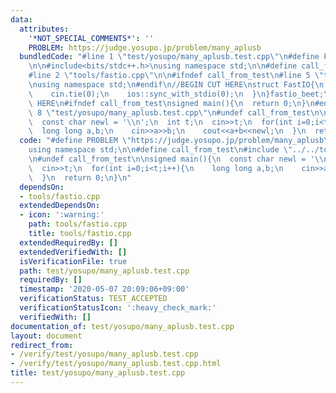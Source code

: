 ```yaml
---
data:
  attributes:
    '*NOT_SPECIAL_COMMENTS*': ''
    PROBLEM: https://judge.yosupo.jp/problem/many_aplusb
  bundledCode: "#line 1 \"test/yosupo/many_aplusb.test.cpp\"\n#define PROBLEM \"https://judge.yosupo.jp/problem/many_aplusb\"\
    \n\n#include<bits/stdc++.h>\nusing namespace std;\n\n#define call_from_test\n\
    #line 2 \"tools/fastio.cpp\"\n\n#ifndef call_from_test\n#line 5 \"tools/fastio.cpp\"\
    \nusing namespace std;\n#endif\n//BEGIN CUT HERE\nstruct FastIO{\n  FastIO(){\n\
    \    cin.tie(0);\n    ios::sync_with_stdio(0);\n  }\n}fastio_beet;\n//END CUT\
    \ HERE\n#ifndef call_from_test\nsigned main(){\n  return 0;\n}\n#endif\n#line\
    \ 8 \"test/yosupo/many_aplusb.test.cpp\"\n#undef call_from_test\n\nsigned main(){\n\
    \  const char newl = '\\n';\n  int t;\n  cin>>t;\n  for(int i=0;i<t;i++){\n  \
    \  long long a,b;\n    cin>>a>>b;\n    cout<<a+b<<newl;\n  }\n  return 0;\n}\n"
  code: "#define PROBLEM \"https://judge.yosupo.jp/problem/many_aplusb\"\n\n#include<bits/stdc++.h>\n\
    using namespace std;\n\n#define call_from_test\n#include \"../../tools/fastio.cpp\"\
    \n#undef call_from_test\n\nsigned main(){\n  const char newl = '\\n';\n  int t;\n\
    \  cin>>t;\n  for(int i=0;i<t;i++){\n    long long a,b;\n    cin>>a>>b;\n    cout<<a+b<<newl;\n\
    \  }\n  return 0;\n}\n"
  dependsOn:
  - tools/fastio.cpp
  extendedDependsOn:
  - icon: ':warning:'
    path: tools/fastio.cpp
    title: tools/fastio.cpp
  extendedRequiredBy: []
  extendedVerifiedWith: []
  isVerificationFile: true
  path: test/yosupo/many_aplusb.test.cpp
  requiredBy: []
  timestamp: '2020-05-07 20:09:06+09:00'
  verificationStatus: TEST_ACCEPTED
  verificationStatusIcon: ':heavy_check_mark:'
  verifiedWith: []
documentation_of: test/yosupo/many_aplusb.test.cpp
layout: document
redirect_from:
- /verify/test/yosupo/many_aplusb.test.cpp
- /verify/test/yosupo/many_aplusb.test.cpp.html
title: test/yosupo/many_aplusb.test.cpp
---
```

